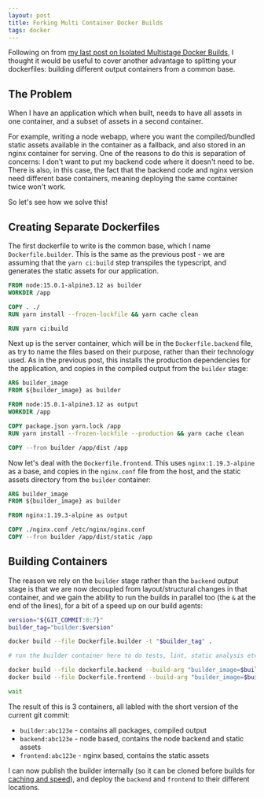 ```yaml
---
layout: post
title: Forking Multi Container Docker Builds
tags: docker
---
```


Following on from [my last post on Isolated Multistage Docker Builds](/2020/11/01/docker-multistage-containers/), I thought it would be useful to cover another advantage to splitting your dockerfiles: building different output containers from a common base.

## The Problem

When I have an application which when built, needs to have all assets in one container, and a subset of assets in a second container.

For example, writing a node webapp, where you want the compiled/bundled static assets available in the container as a fallback, and also stored in an nginx container for serving.  One of the reasons to do this is separation of concerns: I don't want to put my backend code where it doesn't need to be.  There is also, in this case, the fact that the backend code and nginx version need different base containers, meaning deploying the same container twice won't work.

So let's see how we solve this!

## Creating Separate Dockerfiles

The first dockerfile to write is the common base, which I name `Dockerfile.builder`.  This is the same as the previous post - we are assuming that the `yarn ci:build` step transpiles the typescript, and generates the static assets for our application.

```dockerfile
FROM node:15.0.1-alpine3.12 as builder
WORKDIR /app

COPY . ./
RUN yarn install --frozen-lockfile && yarn cache clean

RUN yarn ci:build
```

Next up is the server container, which will be in the `Dockerfile.backend` file, as try to name the files based on their purpose, rather than their technology used.  As in the previous post, this installs the production dependencies for the application, and copies in the compiled output from the `builder` stage:

```dockerfile
ARG builder_image
FROM ${builder_image} as builder

FROM node:15.0.1-alpine3.12 as output
WORKDIR /app

COPY package.json yarn.lock /app
RUN yarn install --frozen-lockfile --production && yarn cache clean

COPY --from builder /app/dist /app
```

Now let's deal with the `Dockerfile.frontend`.  This uses `nginx:1.19.3-alpine` as a base, and copies in the `nginx.conf` file from the host, and the static assets directory from the `builder` container:

```dockerfile
ARG builder_image
FROM ${builder_image} as builder

FROM nginx:1.19.3-alpine as output

COPY ./nginx.conf /etc/nginx/nginx.conf
COPY --from builder /app/dist/static /app
```

## Building Containers

The reason we rely on the `builder` stage rather than the `backend` output stage is that we are now decoupled from layout/structural changes in that container, and we gain the ability to run the builds in parallel too (the `&` at the end of the lines), for a bit of a speed up on our build agents:

```bash
version="${GIT_COMMIT:0:7}"
builder_tag="builder:$version"

docker build --file Dockerfile.builder -t "$builder_tag" .

# run the builder container here to do tests, lint, static analysis etc.

docker build --file dockerfile.backend --build-arg "builder_image=$builder_tag" -t backend:$version . &
docker build --file Dockerfile.frontend --build-arg "builder_image=$builder_tag" -t frontend:$version . &

wait
```

The result of this is 3 containers, all labled with the short version of the current git commit:

- `builder:abc123e` - contains all packages, compiled output
- `backend:abc123e` - node based, contains the node backend and static assets
- `frontend:abc123e` - nginx based, contains the static assets

I can now publish the builder internally (so it can be cloned before builds for [caching and speed](/2020/05/14/docker-layer-sharing/)), and deploy the `backend` and `frontend` to their different locations.
